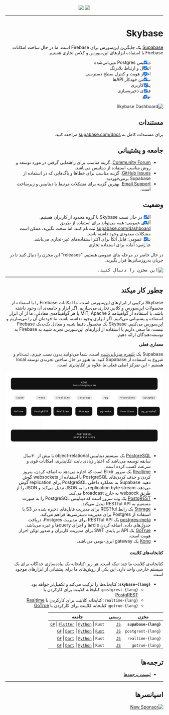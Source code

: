 <div style="direction: rtl;" dir="rtl">

<p align="center">
<img src="https://user-images.githubusercontent.com/8291514/213727234-cda046d6-28c6-491a-b284-b86c5cede25d.png#gh-light-mode-only">
<img src="https://user-images.githubusercontent.com/8291514/213727225-56186826-bee8-43b5-9b15-86e839d89393.png#gh-dark-mode-only">
</p>

---

# Skybase

‫[Supabase](https://supabase.com) یک جایگزین اپن‌سورس برای Firebase است. ما در حال ساخت امکانات Firebase با استفاده ابزارهای اپن‌سورس و کلاس تجاری هستیم.

- [x] ‫دیتابیس Postgres میزبانی‌شده
- [x] اتصال و ارتباط بلادرنگ
- [x] احراز هویت و کنترل سطح دسترسی
- [x] ‫ساختن خودکار APIها
- [x] پنل کاربری
- [x] فضای ذخیره‌سازی
- [x] توابع

![Skybase Dashboard](https://raw.githubusercontent.com/supabase/supabase/master/apps/www/public/images/github/skybase-dashboard.png)

## مستندات

برای مستندات کامل به‫ [supabase.com/docs](https://supabase.com/docs) مراجعه کنید.

## جامعه و پشتیبانی

- ‫[Community Forum](https://github.com/supabase/supabase/discussions). گزینه مناسب برای راهنمایی گرفتن در مورد توسعه و روش مناسب استفاده از دیتابیس می‌باشد.
- ‫[GitHub Issues](https://github.com/supabase/supabase/issues). گزینه مناسب برای خطاها و باگ‌هایی که در استفاده از Supabase برمی‌خوردید.
- ‫[Email Support](https://supabase.com/docs/support#business-support). بهترین گزینه برای مشکلات مرتبط با دیتابیس و زیرساخت است.

## وضعیت

- [x] ‫آلفا: در حال تست Skybase با گروه محدود از کاربران هستیم.
- [x] ‫آلفای عمومی: همه می‌تواند برای استفاده از طریق [supabase.com/dashboard](https://supabase.com/dashboard) ثبت‌نام کنند. اما سخت نگیرید، ممکن است مشکلات معدودی وجود داشته باشد.
- [x] بتای عمومی: قابل اتکا برای اکثر استفاده‌های غیر-تجاری می‌باشد.
- [ ] عمومی: آماده برای استفاده تجاری.

در حال حاضر در مرحله بتای عمومی هستیم‫. "releases" این مخزن را دنبال کنید تا در جریان به‌روزسانی‌ها قرار بگیرید.

<kbd><img src="https://raw.githubusercontent.com/supabase/supabase/d5f7f413ab356dc1a92075cb3cee4e40a957d5b1/web/static/watch-repo.gif" alt="این مخزن را دنبال کنید."/></kbd>

---

## چطور کار میکند

‫Skybase ترکیبی از ابزارهای اپن‌سورس است. ما امکانات Firebase را با استفاده از محصولات اپن‌سورس و کلاس تجاری می‌سازیم. اگر ابزار و جامعه‌ی آن وجود داشته باشد، با استفاده از گواهینامه MIT, Apache 2 یا هر گواهینامه‌ی معادلی، ما از آن ابزار استفاده و پشتیبانی می‌کنیم. اگر ابزاری وجود نداشته باشد، ما خودمان آن را می‌سازیم و اپن‌سورس می‌کنیم. Skybase یک محصول دقیقا شبیه و معادل یک‌به‌یک Firebase نیست. ما سعی داریم با استفاده از ابزارهای اپن‌سورس تجربه شبیه به Firebase به توسعه‌دهندگان ارائه دهیم.

**معماری فعلی**

‫Supabase یک [پلتفرم میزبانی‌شده](https://supabase.com/dashboard) است. شما می‌توانید بدون نصب چیزی، ثبت‌نام و شروع به استفاده از Supabase کنید. ما هنوز در حال ساختن تجربه‌ی توسعه local هستیم - این تمرکز اصلی فعلی ما علاوه بر اتکاپذیری است.

![معماری](https://github.com/supabase/supabase/blob/master/apps/docs/public/img/supabase-architecture.svg)

- ‫[PostgreSQL](https://www.postgresql.org/) یک سیستم دیتابیس object-relational با بیش از ۳۰سال سابقه توسعه می‌باشد که اعتبار زیادی بابت اتکاپذیری، امکانات قوی و سرعت کسب کرده است.
- ‫[Realtime](https://github.com/supabase/realtime) یک سرور Elixir است که اجازه می‌دهد به اضافه کردن، به‌روز کردن و حذف کردن‌های PostgreSQL با استفاده از websockets گوش دهید. Supabase به عملکرد داخلی PostgreSQL برای replication گوش می‌دهد، replication byte stream را به JSON تبدیل می‌کند و JSON را از طریق websock به خارج broadcast می‌کند.
- ‫[PostgREST](http://postgrest.org/) یک وب سرور است که دیتابیس PostgreSQL را به صورت مستقیم به RESTful API تبدیل می‌کند.
- ‫[Storage](https://github.com/supabase/storage-api) یک رابط RESTful برای مدیریت فایل‌های ذخیره شده در S3 با استفاده از Postgres برای مدیریت دسترسی‌ها فراهم می‌کند.
- ‫[postgres-meta](https://github.com/supabase/postgres-meta) یک RESTful API برای مدیریت Postgres، دریافت جدول‌های داده، اضافه کردن roleها و اجرای queryها و غیره می‌باشد.
- ‫[GoTrue](https://github.com/netlify/gotrue) یک API بر پایه‌ی SWT برای مدیریت کاربران و صدور توکن احراز هویت است.
- ‫[Kong](https://github.com/Kong/kong) یک gateway ابری-بومی می‌باشد.

#### کتابخانه‌های کلاینت

کتابخانه‌ی کلاینت ما چند-تیکه است. هر زیر-کتابخانه یک پیاده‌سازی جداگانه برای یک سیستم خارجی واحد دارد. این یکی از روش‌های ما برای پشتیانی از ابزارهای موجود است.

- **‫`skybase-{lang}`**: کتابخانه‌ها را ترکیب می‌کند و تکمیل‌تر خواهد بود.
  - ‫`postgrest-{lang}`: کتابخانه کلاینت برای کارکردن با [PostgREST](https://github.com/postgrest/postgrest)
  - ‫`realtime-{lang}`: کتابخانه کلاینت برای کارکردن با [Realtime](https://github.com/supabase/realtime)
  - ‫`gotrue-{lang}`: کتابخانه کلاینت برای کارکردن با [GoTrue](https://github.com/netlify/gotrue)

| مخزن                  | رسمی                                             | جامعه                                                                                                                                                                                                                      |
| --------------------- | ------------------------------------------------ | -------------------------------------------------------------------------------------------------------------------------------------------------------------------------------------------------------------------------- |
| **`supabase-{lang}`** | [`JS`](https://github.com/supabase/supabase-js)  | [`C#`](https://github.com/supabase/supabase-csharp) \| [`Flutter`](https://github.com/supabase/supabase-flutter) \| [`Python`](https://github.com/supabase/supabase-py) \| `Rust`                                          |
| `postgrest-{lang}`    | [`JS`](https://github.com/supabase/postgrest-js) | [`C#`](https://github.com/supabase/postgrest-csharp) \| [`Dart`](https://github.com/supabase/postgrest-dart) \| [`Python`](https://github.com/supabase/postgrest-py) \| [`Rust`](https://github.com/supabase/postgrest-rs) |
| `realtime-{lang}`     | [`JS`](https://github.com/supabase/realtime-js)  | [`C#`](https://github.com/supabase/realtime-csharp) \| [`Dart`](https://github.com/supabase/realtime-dart) \| [`Python`](https://github.com/supabase/realtime-py) \| `Rust`                                                |
| `gotrue-{lang}`       | [`JS`](https://github.com/supabase/gotrue-js)    | [`C#`](https://github.com/supabase/gotrue-csharp) \| [`Dart`](https://github.com/supabase/gotrue-dart) \| [`Python`](https://github.com/supabase/gotrue-py) \| `Rust`                                                      |

## ترجمه‌ها

- [لیست ترجمه‌ها](/i18n/languages.md)

---

## اسپانسرها

[![New Sponsor](https://user-images.githubusercontent.com/10214025/90518111-e74bbb00-e198-11ea-8f88-c9e3c1aa4b5b.png)](https://github.com/sponsors/supabase)

</p>

</div>
